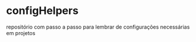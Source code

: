 # configHelpers
repositório com passo a passo para lembrar de configurações necessárias em projetos
